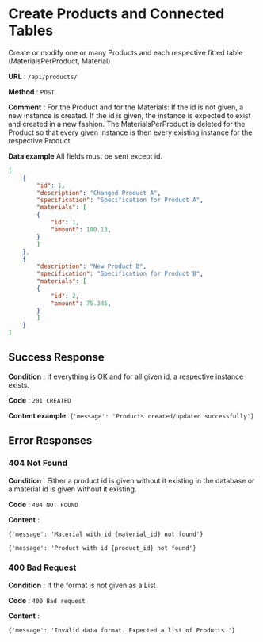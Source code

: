 # Create Products and Connected Tables

Create or modify one or many Products and each respective fitted table (MaterialsPerProduct, Material)

**URL** : `/api/products/`

**Method** : `POST`

**Comment** : For the Product and for the Materials: If the id is not given, a new instance is created. If the id is given, the instance is expected to exist and created in a new fashion. The MaterialsPerProduct is deleted for the Product so that every given instance is then every existing instance for the respective Product

**Data example** All fields must be sent except id.

```json
[
    {
        "id": 1,
        "description": "Changed Product A",
        "specification": "Specification for Product A",
        "materials": [
        {
            "id": 1,
            "amount": 100.13,
        }
        ]
    },
    {
        "description": "New Product B",
        "specification": "Specification for Product B",
        "materials": [
        {
            "id": 2,
            "amount": 75.345,
        }
        ]
    }
]
```

## Success Response

**Condition** : If everything is OK and for all given id, a respective instance exists.

**Code** : `201 CREATED`

**Content example**: `{'message': 'Products created/updated successfully'}`

## Error Responses

### 404 Not Found

**Condition** : Either a product id is given without it existing in the database or a material id is given without it existing.

**Code** : `404 NOT FOUND`

**Content** : 

`{'message': 'Material with id {material_id} not found'}`

`{'message': 'Product with id {product_id} not found'}`

### 400 Bad Request

**Condition** : If the format is not given as a List

**Code** : `400 Bad request`

**Content** : 

`{'message': 'Invalid data format. Expected a list of Products.'}`